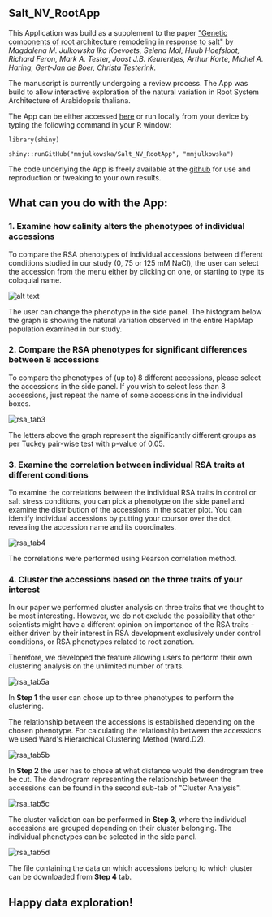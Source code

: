 ## Salt_NV_RootApp

This Application was build as a supplement to the paper ["Genetic components of root architecture remodeling in response to salt"](http://www.plantcell.org/content/early/2017/11/07/tpc.16.00680) by _Magdalena M. Julkowska Iko Koevoets, Selena Mol, Huub Hoefsloot, Richard Feron, Mark A. Tester, Joost J.B. Keurentjes, Arthur Korte, Michel A. Haring, Gert-Jan de Boer, Christa Testerink._

The manuscript is currently undergoing a review process. The App was build to allow interactive exploration of the natural variation in Root System Architecture of Arabidopsis thaliana.

The App can be either accessed [here](http://genseq-h0.science.uva.nl/shiny/App/Salt_NV_Root/) or run locally from your device by typing the following command in your R window:

`library(shiny)`

`shiny::runGitHub("mmjulkowska/Salt_NV_RootApp", "mmjulkowska")`

The code underlying the App is freely available at the [github](https://github.com/mmjulkowska/Salt_NV_RootApp) for use and reproduction or tweaking to your own results.

## What can you do with the App:

### 1. Examine how salinity alters the phenotypes of individual accessions 

To compare the RSA phenotypes of individual accessions between different conditions studied in our study (0, 75 or 125 mM NaCl), the user can select the accession from the menu either by clicking on one, or starting to type its coloquial name.

![alt text](https://user-images.githubusercontent.com/14832460/29319232-ef6c5a8a-81db-11e7-9334-fc2b04c43aba.png)

The user can change the phenotype in the side panel. The histogram below the graph is showing the natural variation observed in the entire HapMap population examined in our study.

### 2. Compare the RSA phenotypes for significant differences between 8 accessions

To compare the phenotypes of (up to) 8 different accessions, please select the accessions in the side panel. If you wish to select less than 8 accessions, just repeat the name of some accessions in the individual boxes.

![rsa_tab3](https://user-images.githubusercontent.com/14832460/29319371-7dc1174e-81dc-11e7-87ac-a856629d5491.png)

The letters above the graph represent the significantly different groups as per Tuckey pair-wise test with p-value of 0.05.

### 3. Examine the correlation between individual RSA traits at different conditions

To examine the correlations between the individual RSA traits in control or salt stress conditions, you can pick a phenotype on the side panel and examine the distribution of the accessions in the scatter plot. You can identify individual accessions by putting your coursor over the dot, revealing the accession name and its coordinates.

![rsa_tab4](https://user-images.githubusercontent.com/14832460/29319382-85430ef0-81dc-11e7-8ee0-7f5204853c86.png)

 The correlations were performed using Pearson correlation method.

### 4. Cluster the accessions based on the three traits of your interest 

In our paper we performed cluster analysis on three traits that we thought to be most interesting. However, we do not exclude the possibility that other scientists might have a different opinion on importance of the RSA traits - either driven by their interest in RSA development exclusively under control conditions, or RSA phenotypes related to root zonation. 

Therefore, we developed the feature allowing users to perform their own clustering analysis on the unlimited number of traits.

![rsa_tab5a](https://user-images.githubusercontent.com/14832460/30249288-b8361112-9641-11e7-9f9b-cf71ae22a8db.png)

In __Step 1__ the user can chose up to three phenotypes to perform the clustering. 

The relationship between the accessions is established depending on the chosen phenotype. For calculating the relationship between the accessions we used Ward's Hierarchical Clustering Method (ward.D2). 

![rsa_tab5b](https://user-images.githubusercontent.com/14832460/29319383-8543d718-81dc-11e7-8a7c-52e9135848be.png)

In __Step 2__ the user has to chose at what distance would the dendrogram tree be cut. The dendrogram representing the relationship between the accessions can be found in the second sub-tab of "Cluster Analysis".

![rsa_tab5c](https://user-images.githubusercontent.com/14832460/29319381-85407172-81dc-11e7-9ca7-fb5b59cb3fc4.png)

The cluster validation can be performed in __Step 3__, where the individual accessions are grouped depending on their cluster belonging. The individual phenotypes can be selected in the side panel. 

![rsa_tab5d](https://user-images.githubusercontent.com/14832460/29319380-8511c3a4-81dc-11e7-951e-ed83c15484af.png)

The file containing the data on which accessions belong to which cluster can be downloaded from __Step 4__ tab. 

## Happy data exploration!
